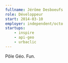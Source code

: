 ```yaml
---
fullname: Jérôme Desboeufs
role: Développeur
start: 2014-03-10
employer: independent/octo
startups:
    - inspire
    - api-geo
    - urbaclic
---
```


Pôle Géo. Fun.
